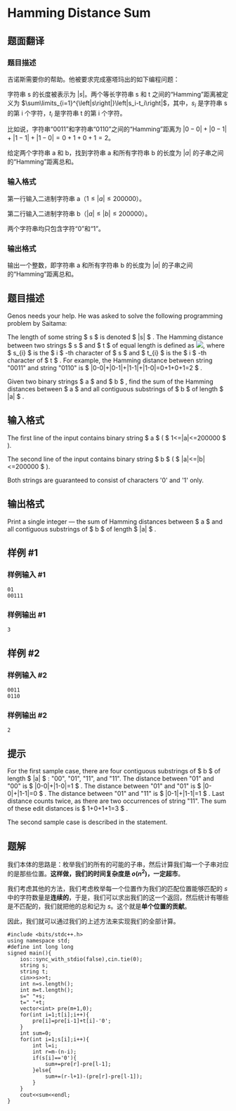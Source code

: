 # Hamming Distance Sum

## 题面翻译

### 题目描述
  吉诺斯需要你的帮助。他被要求完成塞塔玛出的如下编程问题：  
  
  字符串 s 的长度被表示为 $\left|s\right|$。两个等长字符串 s 和 t 之间的“Hamming”距离被定义为 $\sum\limits_{i=1}^{\left|s\right|}\left|s_i-t_i\right|$，其中，$s_i$ 是字符串 s 的第 i 个字符，$t_i$ 是字符串 t 的第 i 个字符。  
  
  比如说，字符串“0011”和字符串“0110”之间的“Hamming”距离为 $\left|0-0\right|+\left|0-1\right|+\left|1-1\right|+\left|1-0\right|=0+1+0+1=2$。
  
  给定两个字符串 a 和 b，找到字符串 a 和所有字符串 b 的长度为 $\left|a\right|$ 的子串之间的“Hamming”距离总和。
### 输入格式
  第一行输入二进制字符串 a（$1\leqslant\left|a\right|\leqslant200000$）。  
  
  第二行输入二进制字符串 b（$\left|a\right|\leqslant\left|b\right|\leqslant200000$）。  
  
  两个字符串均只包含字符“0”和“1”。
### 输出格式
  输出一个整数，即字符串 a 和所有字符串 b 的长度为 $\left|a\right|$ 的子串之间的“Hamming”距离总和。

## 题目描述

Genos needs your help. He was asked to solve the following programming problem by Saitama:

The length of some string $ s $ is denoted $ |s| $ . The Hamming distance between two strings $ s $ and $ t $ of equal length is defined as ![](https://cdn.luogu.com.cn/upload/vjudge_pic/CF608B/26f9df019bcbe60126623115c0e18c5a58de8eee.png), where $ s_{i} $ is the $ i $ -th character of $ s $ and $ t_{i} $ is the $ i $ -th character of $ t $ . For example, the Hamming distance between string "0011" and string "0110" is $ |0-0|+|0-1|+|1-1|+|1-0|=0+1+0+1=2 $ .

Given two binary strings $ a $ and $ b $ , find the sum of the Hamming distances between $ a $ and all contiguous substrings of $ b $ of length $ |a| $ .

## 输入格式

The first line of the input contains binary string $ a $ ( $ 1<=|a|<=200000 $ ).

The second line of the input contains binary string $ b $ ( $ |a|<=|b|<=200000 $ ).

Both strings are guaranteed to consist of characters '0' and '1' only.

## 输出格式

Print a single integer — the sum of Hamming distances between $ a $ and all contiguous substrings of $ b $ of length $ |a| $ .

## 样例 #1

### 样例输入 #1

```
01
00111
```

### 样例输出 #1

```
3
```

## 样例 #2

### 样例输入 #2

```
0011
0110
```

### 样例输出 #2

```
2
```

## 提示

For the first sample case, there are four contiguous substrings of $ b $ of length $ |a| $ : "00", "01", "11", and "11". The distance between "01" and "00" is $ |0-0|+|1-0|=1 $ . The distance between "01" and "01" is $ |0-0|+|1-1|=0 $ . The distance between "01" and "11" is $ |0-1|+|1-1|=1 $ . Last distance counts twice, as there are two occurrences of string "11". The sum of these edit distances is $ 1+0+1+1=3 $ .

The second sample case is described in the statement.

## 题解
我们本体的思路是：枚举我们的所有的可能的子串，然后计算我们每一个子串对应的是那些位置。**这样做，我们的时间复杂度是 $o(n^2)$，一定超市**。

我们考虑其他的方法，我们考虑枚举每一个位置作为我们的匹配位置能够匹配的 $s$ 中的字符数量是**连续的**，于是，我们可以求出我们的这一个返回，然后统计有哪些是不匹配的，我们就把他的总和记为 $s$。这个就是**单个位置的贡献**。

因此，我们就可以通过我们的上述方法来实现我们的全部计算。
```
#include <bits/stdc++.h>
using namespace std;
#define int long long
signed main(){
	ios::sync_with_stdio(false),cin.tie(0);
	string s;
	string t;
	cin>>s>>t;
	int n=s.length();
	int m=t.length();
	s=" "+s;
	t=" "+t;
	vector<int> pre(m+1,0);
	for(int i=1;t[i];i++){
		pre[i]=pre[i-1]+t[i]-'0';
	}
	int sum=0;
	for(int i=1;s[i];i++){
		int l=i;
		int r=m-(n-i);
		if(s[i]=='0'){
			sum+=pre[r]-pre[l-1];
		}else{
			sum+=(r-l+1)-(pre[r]-pre[l-1]);
		}
	}
	cout<<sum<<endl;
} 
```